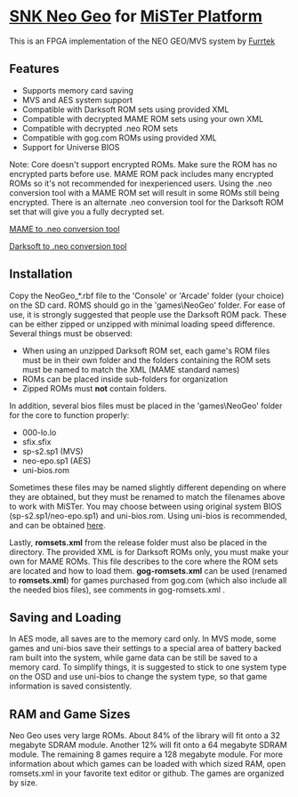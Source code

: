 
# [SNK Neo Geo](https://en.wikipedia.org/wiki/Neo_Geo_(system)) for [MiSTer Platform](https://github.com/MiSTer-devel/Main_MiSTer/wiki) 

This is an FPGA implementation of the NEO GEO/MVS system by [Furrtek](https://www.patreon.com/furrtek/posts)

## Features
* Supports memory card saving
* MVS and AES system support
* Compatible with Darksoft ROM sets using provided XML
* Compatible with decrypted MAME ROM sets using your own XML
* Compatible with decrypted .neo ROM sets
* Compatible with gog.com ROMs using provided XML
* Support for Universe BIOS

Note: Core doesn't support encrypted ROMs. Make sure the ROM has no encrypted parts before use. MAME ROM pack includes many encrypted ROMs so it's not recommended for inexperienced users. Using the .neo conversion tool with a MAME ROM set will result in some ROMs still being encrypted. There is an alternate .neo conversion tool for the Darksoft ROM set that will give you a fully decrypted set.

[MAME to .neo conversion tool](https://github.com/city41/neosdconv)

[Darksoft to .neo conversion tool](https://gitlab.com/loic.petit/darksoft-to-neosd/)

## Installation
Copy the NeoGeo_\*.rbf file to the 'Console' or 'Arcade' folder (your choice) on the SD card. ROMS should go in the 'games\NeoGeo' folder. For ease of use, it is strongly suggested that people use the Darksoft ROM pack. These can be either zipped or unzipped with minimal loading speed difference. Several things must be observed:
* When using an unzipped Darksoft ROM set, each game's ROM files must be in their own folder and the folders containing the ROM sets must be named to match the XML (MAME standard names)
* ROMs can be placed inside sub-folders for organization
* Zipped ROMs must **not** contain folders.

In addition, several bios files must be placed in the 'games\NeoGeo' folder for the core to function properly:
* 000-lo.lo
* sfix.sfix
* sp-s2.sp1 (MVS)
* neo-epo.sp1 (AES)
* uni-bios.rom

Sometimes these files may be named slightly different depending on where they are obtained, but they must be renamed to match the filenames above to work with MiSTer. You may choose between using original system BIOS (sp-s2.sp1/neo-epo.sp1) and uni-bios.rom. Using uni-bios is recommended, and can be obtained [here](http://unibios.free.fr/).

Lastly, **romsets.xml** from the release folder must also be placed in the directory. The provided XML is for Darksoft ROMs only, you must make your own for MAME ROMs. This file describes to the core where the ROM sets are located and how to load them. **gog-romsets.xml** can be used (renamed to **romsets.xml**) for games purchased from gog.com (which also include all the needed bios files), see comments in gog-romsets.xml .

## Saving and Loading
In AES mode, all saves are to the memory card only. In MVS mode, some games and uni-bios save their settings to a special area of battery backed ram built into the system, while game data can be still be saved to a memory card. To simplify things, it is suggested to stick to one system type on the OSD and use uni-bios to change the system type, so that game information is saved consistently.

## RAM and Game Sizes
Neo Geo uses very large ROMs. About 84% of the library will fit onto a 32 megabyte SDRAM module. Another 12% will fit onto a 64 megabyte SDRAM module. The remaining 8 games require a 128 megabyte module. For more information about which games can be loaded with which sized RAM, open romsets.xml in your favorite text editor or github. The games are organized by size.
